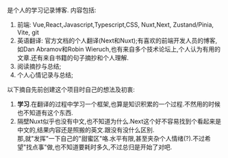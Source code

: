 是个人的学习记录博客.
内容包括:
1. 前端: Vue,React,Javascript,Typescript,CSS, Nuxt,Next, Zustand/Pinia, Vite, git
2. 英语翻译: 官方文档的个人翻译(Next和Nuxt);有喜欢的前端开发人员的博客,如Dan Abramov和Robin Wieruch,也有来自多个技术论坛上,个人认为有用的文章.还有来自书籍的句子摘抄和个人理解.
3. 阅读摘抄与总结;
4. 个人心情记录与总结;

以下摘自先前创建这个项目时自己的想法及初衷:
1. **学习**.在翻译的过程中学习一个框架,也算是知识积累的一个过程.不然用的时候也不知道有这个东西.  
2. 隔壁Nuxt似乎也没有中文,也不知道为什么.Next这个好不容易找到个看起来是中文的,结果内容还是照搬的英文.跟没有没什么区别.  
   那,就"发挥"一下自己的"甜蜜区"咯.水平有限,甚至夹杂个人情绪(?).不过希望"找点事"做,也不知道要耗时多久,不过总归是开始了对吧.
